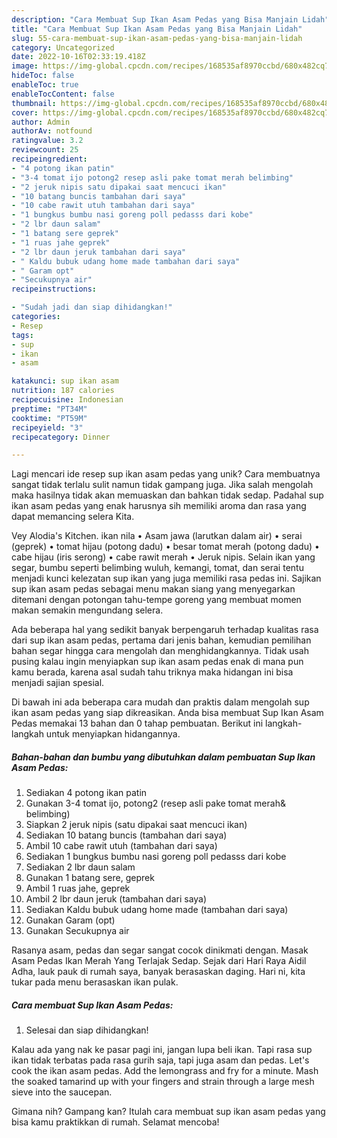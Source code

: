 ```yaml
---
description: "Cara Membuat Sup Ikan Asam Pedas yang Bisa Manjain Lidah"
title: "Cara Membuat Sup Ikan Asam Pedas yang Bisa Manjain Lidah"
slug: 55-cara-membuat-sup-ikan-asam-pedas-yang-bisa-manjain-lidah
category: Uncategorized
date: 2022-10-16T02:33:19.418Z
image: https://img-global.cpcdn.com/recipes/168535af8970ccbd/680x482cq70/sup-ikan-asam-pedas-foto-resep-utama.jpg
hideToc: false
enableToc: true
enableTocContent: false
thumbnail: https://img-global.cpcdn.com/recipes/168535af8970ccbd/680x482cq70/sup-ikan-asam-pedas-foto-resep-utama.jpg
cover: https://img-global.cpcdn.com/recipes/168535af8970ccbd/680x482cq70/sup-ikan-asam-pedas-foto-resep-utama.jpg
author: Admin
authorAv: notfound
ratingvalue: 3.2
reviewcount: 25
recipeingredient:
- "4 potong ikan patin"
- "3-4 tomat ijo potong2 resep asli pake tomat merah belimbing"
- "2 jeruk nipis satu dipakai saat mencuci ikan"
- "10 batang buncis tambahan dari saya"
- "10 cabe rawit utuh tambahan dari saya"
- "1 bungkus bumbu nasi goreng poll pedasss dari kobe"
- "2 lbr daun salam"
- "1 batang sere geprek"
- "1 ruas jahe geprek"
- "2 lbr daun jeruk tambahan dari saya"
- " Kaldu bubuk udang home made tambahan dari saya"
- " Garam opt"
- "Secukupnya air"
recipeinstructions:

- "Sudah jadi dan siap dihidangkan!"
categories:
- Resep
tags:
- sup
- ikan
- asam

katakunci: sup ikan asam 
nutrition: 187 calories
recipecuisine: Indonesian
preptime: "PT34M"
cooktime: "PT59M"
recipeyield: "3"
recipecategory: Dinner

---
```





Lagi mencari ide resep sup ikan asam pedas yang unik? Cara membuatnya sangat tidak terlalu sulit namun tidak gampang juga. Jika salah mengolah maka hasilnya tidak akan memuaskan dan bahkan tidak sedap. Padahal sup ikan asam pedas yang enak harusnya sih memiliki aroma dan rasa yang dapat memancing selera Kita.





Vey Alodia&#39;s Kitchen. ikan nila • Asam jawa (larutkan dalam air) • serai (geprek) • tomat hijau (potong dadu) • besar tomat merah (potong dadu) • cabe hijau (iris serong) • cabe rawit merah • Jeruk nipis. Selain ikan yang segar, bumbu seperti belimbing wuluh, kemangi, tomat, dan serai tentu menjadi kunci kelezatan sup ikan yang juga memiliki rasa pedas ini. Sajikan sup ikan asam pedas sebagai menu makan siang yang menyegarkan ditemani dengan potongan tahu-tempe goreng yang membuat momen makan semakin mengundang selera.

Ada beberapa hal yang sedikit banyak berpengaruh terhadap kualitas rasa dari sup ikan asam pedas, pertama dari jenis bahan, kemudian pemilihan bahan segar hingga cara mengolah dan menghidangkannya. Tidak usah pusing kalau ingin menyiapkan sup ikan asam pedas enak di mana pun kamu berada, karena asal sudah tahu triknya maka hidangan ini bisa menjadi sajian spesial.






Di bawah ini ada beberapa cara mudah dan praktis dalam mengolah sup ikan asam pedas yang siap dikreasikan. Anda bisa membuat Sup Ikan Asam Pedas memakai 13 bahan dan 0 tahap pembuatan. Berikut ini langkah-langkah untuk menyiapkan hidangannya.

<!--inarticleads1-->

##### Bahan-bahan dan bumbu yang dibutuhkan dalam pembuatan Sup Ikan Asam Pedas:

1. Sediakan 4 potong ikan patin
1. Gunakan 3-4 tomat ijo, potong2 (resep asli pake tomat merah&amp; belimbing)
1. Siapkan 2 jeruk nipis (satu dipakai saat mencuci ikan)
1. Sediakan 10 batang buncis (tambahan dari saya)
1. Ambil 10 cabe rawit utuh (tambahan dari saya)
1. Sediakan 1 bungkus bumbu nasi goreng poll pedasss dari kobe
1. Sediakan 2 lbr daun salam
1. Gunakan 1 batang sere, geprek
1. Ambil 1 ruas jahe, geprek
1. Ambil 2 lbr daun jeruk (tambahan dari saya)
1. Sediakan  Kaldu bubuk udang home made (tambahan dari saya)
1. Gunakan  Garam (opt)
1. Gunakan Secukupnya air


Rasanya asam, pedas dan segar sangat cocok dinikmati dengan. Masak Asam Pedas Ikan Merah Yang Terlajak Sedap. Sejak dari Hari Raya Aidil Adha, lauk pauk di rumah saya, banyak berasaskan daging. Hari ni, kita tukar pada menu berasaskan ikan pulak. 

<!--inarticleads2-->

##### Cara membuat Sup Ikan Asam Pedas:


1. Selesai dan siap dihidangkan!

Kalau ada yang nak ke pasar pagi ini, jangan lupa beli ikan. Tapi rasa sup ikan tidak terbatas pada rasa gurih saja, tapi juga asam dan pedas. Let&#39;s cook the ikan asam pedas. Add the lemongrass and fry for a minute. Mash the soaked tamarind up with your fingers and strain through a large mesh sieve into the saucepan. 

Gimana nih? Gampang kan? Itulah cara membuat sup ikan asam pedas yang bisa kamu praktikkan di rumah. Selamat mencoba!
